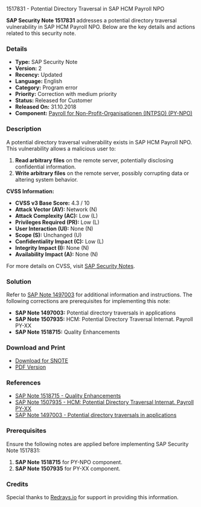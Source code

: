 1517831 - Potential Directory Traversal in SAP HCM Payroll NPO

**SAP Security Note 1517831** addresses a potential directory traversal vulnerability in SAP HCM Payroll NPO. Below are the key details and actions related to this security note.

### **Details**

- **Type:** SAP Security Note
- **Version:** 2
- **Recency:** Updated
- **Language:** English
- **Category:** Program error
- **Priority:** Correction with medium priority
- **Status:** Released for Customer
- **Released On:** 31.10.2018
- **Component:** [Payroll for Non-Profit-Organisationen (INTPSO) (PY-NPO)](https://me.sap.com/mynotes?tab=Search&sortBy=Relevance&filters=themk%25253Aeq~'PY-NPO*'%25252BreleaseStatus%25253Aeq~'CustomerRelease'%25252BsecurityPatchDay%25253Aeq~'NotRestricted'%25252BfuzzyThreshold%25253Aeq~'0.9'&flag=mynotes)

### **Description**

A potential directory traversal vulnerability exists in SAP HCM Payroll NPO. This vulnerability allows a malicious user to:

1. **Read arbitrary files** on the remote server, potentially disclosing confidential information.
2. **Write arbitrary files** on the remote server, possibly corrupting data or altering system behavior.

**CVSS Information:**

- **CVSS v3 Base Score:** 4.3 / 10
- **Attack Vector (AV):** Network (N)
- **Attack Complexity (AC):** Low (L)
- **Privileges Required (PR):** Low (L)
- **User Interaction (UI):** None (N)
- **Scope (S):** Unchanged (U)
- **Confidentiality Impact (C):** Low (L)
- **Integrity Impact (I):** None (N)
- **Availability Impact (A):** None (N)

For more details on CVSS, visit [SAP Security Notes](https://support.sap.com/securitynotes).

### **Solution**

Refer to [SAP Note 1497003](https://me.sap.com/notes/1497003) for additional information and instructions. The following corrections are prerequisites for implementing this note:

- **SAP Note 1497003:** Potential directory traversals in applications
- **SAP Note 1507935:** HCM: Potential Directory Traversal Internat. Payroll PY-XX
- **SAP Note 1518715:** Quality Enhancements

### **Download and Print**

- [Download for SNOTE](https://notesdownloads.sap.com/note/0040000008998802017)
- [PDF Version](https://userapps.support.sap.com/sap/support/sfm/notes/print/0001517831?language=en-US&token=FAABFA44FC92DDC80EA0B6808B33FC77)

### **References**

- [SAP Note 1518715 - Quality Enhancements](https://me.sap.com/notes/1518715)
- [SAP Note 1507935 - HCM: Potential Directory Traversal Internat. Payroll PY-XX](https://me.sap.com/notes/1507935)
- [SAP Note 1497003 - Potential directory traversals in applications](https://me.sap.com/notes/1497003)

### **Prerequisites**

Ensure the following notes are applied before implementing SAP Security Note 1517831:

1. **SAP Note 1518715** for PY-NPO component.
2. **SAP Note 1507935** for PY-XX component.

### **Credits**

Special thanks to [Redrays.io](https://redrays.io) for support in providing this information.